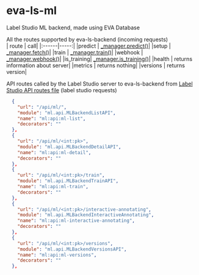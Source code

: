 # eva-ls-ml
Label Studio ML backend, made using EVA Database

All the routes supported by eva-ls-backend (incoming requests)  
| route | call|
|:------|-----:|
|predict    | [_manager.predict()](https://github.com/heartexlabs/label-studio-ml-backend/blob/01829ba15221102f0f54ab4b1b07ce51d70fe3d7/label_studio_ml/model.py#L589)|
|setup      | [_manager.fetch()](https://github.com/heartexlabs/label-studio-ml-backend/blob/01829ba15221102f0f54ab4b1b07ce51d70fe3d7/label_studio_ml/model.py#L499)|
|train      | [_manager.train()](https://github.com/heartexlabs/label-studio-ml-backend/blob/01829ba15221102f0f54ab4b1b07ce51d70fe3d7/label_studio_ml/model.py#L708)|
|webhook    | [_manager.webhook()](https://github.com/heartexlabs/label-studio-ml-backend/blob/01829ba15221102f0f54ab4b1b07ce51d70fe3d7/label_studio_ml/model.py#L734)|
|is_training| [_manager.is_training()](https://github.com/heartexlabs/label-studio-ml-backend/blob/01829ba15221102f0f54ab4b1b07ce51d70fe3d7/label_studio_ml/model.py#L557)|
|health     | returns information about server|
|metrics    | returns nothing|
|versions   | returns version|

API routes called by the Label Studio server to eva-ls-backend from [Label Studio API routes file](https://github.com/heartexlabs/label-studio/blob/develop/label_studio/core/all_urls.json) (label studio requests)
```json
  {
    "url": "/api/ml/",
    "module": "ml.api.MLBackendListAPI",
    "name": "ml:api:ml-list",
    "decorators": ""
  },
  {
    "url": "/api/ml/<int:pk>",
    "module": "ml.api.MLBackendDetailAPI",
    "name": "ml:api:ml-detail",
    "decorators": ""
  },
  {
    "url": "/api/ml/<int:pk>/train",
    "module": "ml.api.MLBackendTrainAPI",
    "name": "ml:api:ml-train",
    "decorators": ""
  },
  {
    "url": "/api/ml/<int:pk>/interactive-annotating",
    "module": "ml.api.MLBackendInteractiveAnnotating",
    "name": "ml:api:ml-interactive-annotating",
    "decorators": ""
  },
  {
    "url": "/api/ml/<int:pk>/versions",
    "module": "ml.api.MLBackendVersionsAPI",
    "name": "ml:api:ml-versions",
    "decorators": ""
  },
```